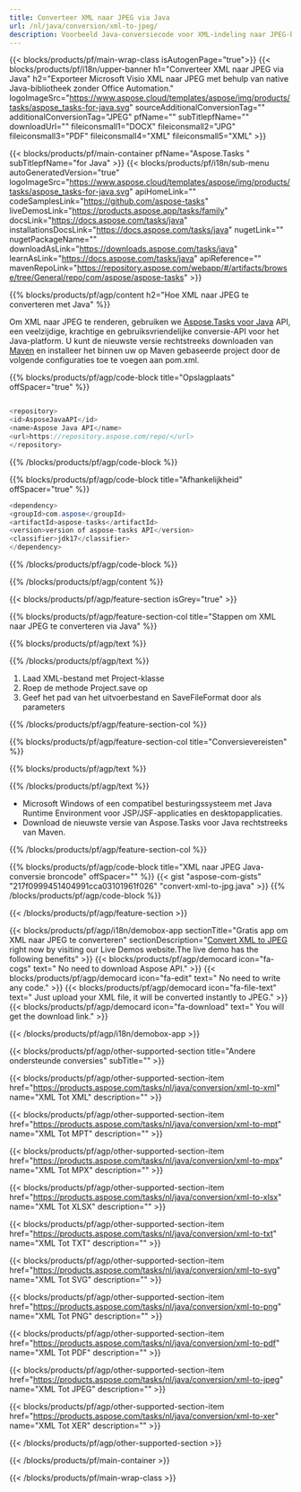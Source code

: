 ```yaml
---
title: Converteer XML naar JPEG via Java 
url: /nl/java/conversion/xml-to-jpeg/ 
description: Voorbeeld Java-conversiecode voor XML-indeling naar JPEG-bestand. Gebruik deze voorbeeldcode om XML naar JPEG te converteren binnen een web- of desktop-Java-toepassing.
---
```


{{< blocks/products/pf/main-wrap-class isAutogenPage="true">}}
{{< blocks/products/pf/i18n/upper-banner h1="Converteer XML naar JPEG via Java" h2="Exporteer Microsoft Visio XML naar JPEG met behulp van native Java-bibliotheek zonder Office Automation." logoImageSrc="https://www.aspose.cloud/templates/aspose/img/products/tasks/aspose_tasks-for-java.svg" sourceAdditionalConversionTag="" additionalConversionTag="JPEG" pfName="" subTitlepfName="" downloadUrl="" fileiconsmall1="DOCX" fileiconsmall2="JPG" fileiconsmall3="PDF" fileiconsmall4="XML" fileiconsmall5="XML" >}}

{{< blocks/products/pf/main-container pfName="Aspose.Tasks " subTitlepfName="for Java" >}}
{{< blocks/products/pf/i18n/sub-menu autoGeneratedVersion="true" logoImageSrc="https://www.aspose.cloud/templates/aspose/img/products/tasks/aspose_tasks-for-java.svg" apiHomeLink="" codeSamplesLink="https://github.com/aspose-tasks" liveDemosLink="https://products.aspose.app/tasks/family" docsLink="https://docs.aspose.com/tasks/java" installationsDocsLink="https://docs.aspose.com/tasks/java" nugetLink="" nugetPackageName="" downloadAsLink="https://downloads.aspose.com/tasks/java" learnAsLink="https://docs.aspose.com/tasks/java" apiReference="" mavenRepoLink="https://repository.aspose.com/webapp/#/artifacts/browse/tree/General/repo/com/aspose/aspose-tasks" >}}

{{% blocks/products/pf/agp/content h2="Hoe XML naar JPEG te converteren met Java" %}}

Om XML naar JPEG te renderen, gebruiken we
 [Aspose.Tasks voor Java](https://products.aspose.com/tasks/java)
 API, een veelzijdige, krachtige en gebruiksvriendelijke conversie-API voor het Java-platform. U kunt de nieuwste versie rechtstreeks downloaden van
 [Maven](https://repository.aspose.com/webapp/#/artifacts/browse/tree/General/repo/com/aspose/aspose-tasks)
 en installeer het binnen uw op Maven gebaseerde project door de volgende configuraties toe te voegen aan pom.xml.

{{% blocks/products/pf/agp/code-block title="Opslagplaats" offSpacer="true" %}}

```cs

<repository>
<id>AsposeJavaAPI</id>
<name>Aspose Java API</name>
<url>https://repository.aspose.com/repo/</url>
</repository>

```

{{% /blocks/products/pf/agp/code-block %}}

{{% blocks/products/pf/agp/code-block title="Afhankelijkheid" offSpacer="true" %}}

```cs
<dependency>
<groupId>com.aspose</groupId>
<artifactId>aspose-tasks</artifactId>
<version>version of aspose-tasks API</version>
<classifier>jdk17</classifier>
</dependency>

```

{{% /blocks/products/pf/agp/code-block %}}

{{% /blocks/products/pf/agp/content %}}

{{< blocks/products/pf/agp/feature-section isGrey="true" >}}

{{% blocks/products/pf/agp/feature-section-col title="Stappen om XML naar JPEG te converteren via Java" %}}

{{% blocks/products/pf/agp/text %}}

{{% /blocks/products/pf/agp/text %}}

1. Laad XML-bestand met Project-klasse
1. Roep de methode Project.save op
1. Geef het pad van het uitvoerbestand en SaveFileFormat door als parameters

{{% /blocks/products/pf/agp/feature-section-col %}}

{{% blocks/products/pf/agp/feature-section-col title="Conversievereisten" %}}

{{% blocks/products/pf/agp/text %}}

{{% /blocks/products/pf/agp/text %}}

- Microsoft Windows of een compatibel besturingssysteem met Java Runtime Environment voor JSP/JSF-applicaties en desktopapplicaties.
- Download de nieuwste versie van Aspose.Tasks voor Java rechtstreeks van Maven.

{{% /blocks/products/pf/agp/feature-section-col %}}

{{% blocks/products/pf/agp/code-block title="XML naar JPEG Java-conversie broncode" offSpacer="" %}}
{{< gist "aspose-com-gists" "217f0999451404991cca03101961f026" "convert-xml-to-jpg.java" >}}
{{% /blocks/products/pf/agp/code-block %}}

{{< /blocks/products/pf/agp/feature-section >}}

<!-- aboutfile Starts -->

{{< blocks/products/pf/agp/i18n/demobox-app sectionTitle="Gratis app om XML naar JPEG te converteren" sectionDescription="[Convert XML to JPEG](https://products.aspose.app/tasks/conversion/xml-to-jpeg) right now by visiting our Live Demos website.The live demo has the following benefits" >}}
        {{< blocks/products/pf/agp/democard icon="fa-cogs" text=" No need to download Aspose API." >}}
        {{< blocks/products/pf/agp/democard icon="fa-edit" text=" No need to write any code." >}}
        {{< blocks/products/pf/agp/democard icon="fa-file-text" text=" Just upload your XML file, it will be converted instantly to JPEG." >}}
        {{< blocks/products/pf/agp/democard icon="fa-download" text=" You will get the download link." >}}

{{< /blocks/products/pf/agp/i18n/demobox-app >}}

<!-- aboutfile Ends -->

{{< blocks/products/pf/agp/other-supported-section title="Andere ondersteunde conversies" subTitle="" >}}

{{< blocks/products/pf/agp/other-supported-section-item href="https://products.aspose.com/tasks/nl/java/conversion/xml-to-xml" name="XML Tot XML" description="" >}}

{{< blocks/products/pf/agp/other-supported-section-item href="https://products.aspose.com/tasks/nl/java/conversion/xml-to-mpt" name="XML Tot MPT" description="" >}}

{{< blocks/products/pf/agp/other-supported-section-item href="https://products.aspose.com/tasks/nl/java/conversion/xml-to-mpx" name="XML Tot MPX" description="" >}}

{{< blocks/products/pf/agp/other-supported-section-item href="https://products.aspose.com/tasks/nl/java/conversion/xml-to-xlsx" name="XML Tot XLSX" description="" >}}

{{< blocks/products/pf/agp/other-supported-section-item href="https://products.aspose.com/tasks/nl/java/conversion/xml-to-txt" name="XML Tot TXT" description="" >}}

{{< blocks/products/pf/agp/other-supported-section-item href="https://products.aspose.com/tasks/nl/java/conversion/xml-to-svg" name="XML Tot SVG" description="" >}}

{{< blocks/products/pf/agp/other-supported-section-item href="https://products.aspose.com/tasks/nl/java/conversion/xml-to-png" name="XML Tot PNG" description="" >}}

{{< blocks/products/pf/agp/other-supported-section-item href="https://products.aspose.com/tasks/nl/java/conversion/xml-to-pdf" name="XML Tot PDF" description="" >}}

{{< blocks/products/pf/agp/other-supported-section-item href="https://products.aspose.com/tasks/nl/java/conversion/xml-to-jpeg" name="XML Tot JPEG" description="" >}}

{{< blocks/products/pf/agp/other-supported-section-item href="https://products.aspose.com/tasks/nl/java/conversion/xml-to-xer" name="XML Tot XER" description="" >}}



{{< /blocks/products/pf/agp/other-supported-section >}}

{{< /blocks/products/pf/main-container >}}
    
{{< /blocks/products/pf/main-wrap-class >}}